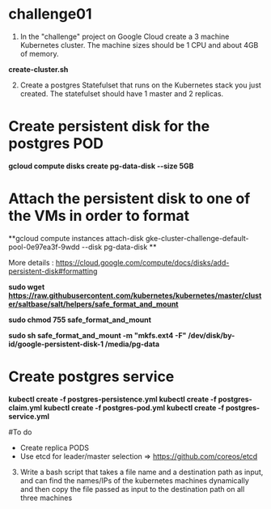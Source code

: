 # challenge01
1) In the "challenge" project on Google Cloud create a 3 machine Kubernetes cluster. The machine sizes should be 1 CPU and about 4GB of memory.

**create-cluster.sh**

2) Create a postgres Statefulset that runs on the Kubernetes stack you just created. The statefulset should have 1 master and 2 replicas.

# Create persistent disk for the postgres POD

**gcloud compute disks create pg-data-disk --size 5GB**

# Attach the persistent disk to one of the VMs in order to format 

**gcloud compute instances attach-disk gke-cluster-challenge-default-pool-0e97ea3f-9wdd --disk pg-data-disk
**

More details :  https://cloud.google.com/compute/docs/disks/add-persistent-disk#formatting


**sudo wget https://raw.githubusercontent.com/kubernetes/kubernetes/master/cluster/saltbase/salt/helpers/safe_format_and_mount**

**sudo chmod 755 safe_format_and_mount**

**sudo sh safe_format_and_mount -m "mkfs.ext4 -F" /dev/disk/by-id/google-persistent-disk-1 /media/pg-data**


# Create postgres service 

**kubectl create -f postgres-persistence.yml
kubectl create -f postgres-claim.yml
kubectl create -f postgres-pod.yml
kubectl create -f postgres-service.yml**



#To do
- Create replica PODS
- Use etcd for leader/master selection => https://github.com/coreos/etcd

3) Write a bash script that takes a file name and a destination path as input, and can find the names/IPs of the kubernetes machines dynamically and then copy the file passed as input to the destination path on all three machines
